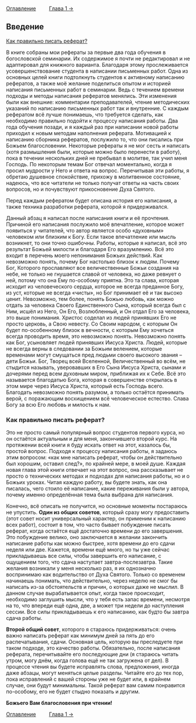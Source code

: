 [Оглавление](https://github.com/nyakovchuk/seminary-study-book) &ensp;&ensp;&ensp;&ensp; [Глава 1 &#8594;](../01-Герменевтика "Герменевтика: герменевтическое исследование текста Священного Писания")

## Введение

[Как правильно писать реферат?](#how-write)

В книге собраны мои рефераты за первые два года обучения в богословской семинарии. Их содержимое я почти не редактировал и не адаптировал для книжного варианта. Благодаря этому прослеживается усовершенствование студента в написании письменных работ. Одна из основных целей книги подтолкнуть студентов к активному написанию рефератов, а также моё желание поделиться опытом и историей написания письменных работ в семинарии. Ведь с течением времени подходы и методы написания рефератов менялись. Эти изменения были как внешние: комментарии преподавателей, чтение методических указаний по написанию письменных работ так и внутренние. С каждым рефератом всё лучше понимаешь, что требуется сделать, как необходимо правильно подойти к процессу написания работы. Два года обучения позади, и я каждый раз при написании новой работы приходил к новым методам наполнения реферата. Мотивацией к написанию сборника рефератов, послужило то, что они писались при Божьем благословении. Некоторые рефераты я не мог сесть и написать (хотя размышления были, которые можно было перенести в работу), пока в течении нескольких дней не пребывал в молитве, так учил меня Господь. По некоторым темам Бог отвечал моментально, когда я просил мудрости у Него и ответа на вопрос. Перечитывая эти работы, я обретаю душевное спокойствие, прихожу в молитвенное состояние, надеюсь, что все читатели не только получат ответы на часть своих вопросов, но и почувствуют прикосновение Духа Святого.

Перед каждым рефератом будет описана история его написания, а также техника разработки реферата, которой я придерживался.

Данный абзац я написал после написания книги и её прочтения. Причиной его написания послужило моё впечатление, которое может появиться у читателей, что автор является особо «духовным» человеком или близким к Богу. Если такое впечатление или мысль возникнет, то они точно ошибочны. Работы, которые я написал, всё это результат Божьей милости и благодаря Его вразумлению. Всё это входит в перечень моего непонимания Божьих действий. Как невозможно понять, почему Бог настолько близок к людям. Почему Бог, Которого прославляют все величественные Божьи создания на небе, не только не гнушается славой от человека, но даже ревнует о ней, потому что она Ему по-особому приятна. Это та слава, которая исходит из человеческого сердца, которое не всегда преданное Богу, из уст, которые не всегда «чисты», но Бог принимает её и так высоко ценит. Невозможно, тем более, понять Божью любовь, как можно отдать за человека Своего Единственного Сына, который всегда был с Ним, исшёл из Него, Он Его, Возлюбленный, и Он отдал Его за человека, это выше понимания. Христос соделал из людей принявших Его не просто церковь, а Свою невесту. Со Своим народом, с которым Он будет по-особенному близок в вечности, с которым Ему хочеться всегда проводить время, это невозможно понять. Невозможно понять как Бог, усыновляет людей принявших Иисуса Христа. Людей, которые не всегда верны в следовании за Божьим велением, которые временами могут смущаться пред людьми своего высокого звания – дети Божьи. Бог, Творец всей Вселенной, Величественный во всём, не стыдится называть, уверовавших в Его Сына Иисуса Христа, сынами и дочерями перед всем духовным миром, приближая их к Себе. Всё это называется благодатью Бога, которая в совершенстве открылась в этом мире через Иисуса Христа, который есть Господь всего. Благодать невозможно понять разумом, а только остаётся принимать верой, с поражающим восхищением всё человеческое естество. Слава Богу за всю Его любовь и милость к нам.
 
### <a name="how-write"></a>Как правильно писать реферат?

Это не просто самый популярный вопрос студентов первого курса, но он остаётся актуальным и для меня, закончившего второй курс. На протяжении всей книги я буду искать ответ на этот, казалось бы, простой вопрос. Подходя к процессу написания работы, я задаюсь этим вопросом: «как мне написать реферат, чтобы он действительно был хорошим, оставил след?», по крайней мере, в моей душе. Каждая новая глава этой книги отвечает на этот вопрос, она рассказывает не просто о технических методах и подходах для написания работы, но и о Божьих уроках. Читая каждую работу, вы будете знать, как она писалась, чего стоило её написание, какие переживания были у автора, почему именно определённая тема была выбрана для написания.

Конечно, всё описать не получится, но основные моменты постараюсь не упустить. **Один из общих советов**, который сразу могу предоставить (этот совет носит универсальный характер, он применим к написанию всех работ), состоит в том, что часто бывает побуждение писать реферат, когда остаётся ещё достаточно времени до его завершения. Это побуждение велико, оно заключается в желании закончить написание работы как можно быстрее, хотя времени до его сдачи неделя или две. Кажется, времени ещё много, но ты уже сейчас прикладываешь все силы, чтобы завершить его написание, с ощущением того, что сдача наступает завтра-послезавтра. Такие желания возникали у меня несколько раз, я их однозначно воспринимаю как водительство от Духа Святого. Только со временем начинаешь понимать, что действительно, через неделю не смог бы написать из-за обстоятельств и причин, о которых даже не мыслил. В данном случае вырабатывается опыт, когда такое происходит, необходимо заглушить мысли, что у тебя есть запас времени, несмотря на то, что впереди ещё одна, две, а может три недели до наступления сессии. Все силы прикладываешь к его написанию, как будто бы завтра сдача работы.

**Второй общий совет**, которого я стараюсь придерживаться: очень важно написать реферат как минимум дней за пять до его распечатывания, сдачи. Основная цель, которую вы преследуете при таком подходе, это качество работы. Обязательно, после написания реферата, перечитывайте его последующие дни (я стараюсь читать утром, могу днём, когда голова ещё не так загружена от дел). В процессе чтения вы будете исправлять слова, предложения, иногда даже абзацы, могут меняться целые разделы. Читайте его до тех пор, пока исправлений с вашей стороны уже не будет или, в крайнем случае, они будут минимальны. Такой реферат вам самим понравится по-особому, его не будет стыдно показать и другим.

**Божьего Вам благословения при чтении!**

[Оглавление](https://github.com/nyakovchuk/seminary-study-book) &ensp;&ensp;&ensp;&ensp; [Глава 1 &#8594;](../01-Герменевтика "Герменевтика: герменевтическое исследование текста Священного Писания")
